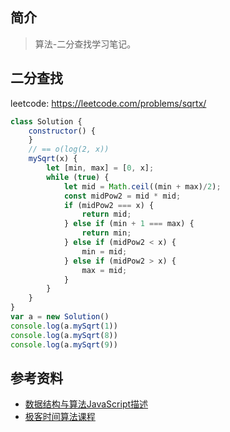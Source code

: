 ## 简介

> 算法-二分查找学习笔记。

## 二分查找

leetcode: https://leetcode.com/problems/sqrtx/

```js
class Solution {
    constructor() {
    }
    // == o(log(2, x))
    mySqrt(x) {
        let [min, max] = [0, x];
        while (true) {
            let mid = Math.ceil((min + max)/2);
            const midPow2 = mid * mid;
            if (midPow2 === x) {
                return mid;
            } else if (min + 1 === max) {
                return min;
            } else if (midPow2 < x) {
                min = mid;
            } else if (midPow2 > x) {
                max = mid;
            }
        }
    }
}
var a = new Solution()
console.log(a.mySqrt(1))
console.log(a.mySqrt(8))
console.log(a.mySqrt(9))
```

## 参考资料

- [数据结构与算法JavaScript描述](https://book.douban.com/subject/25945449/)
- [极客时间算法课程](https://time.geekbang.org/course/intro/100019701)

